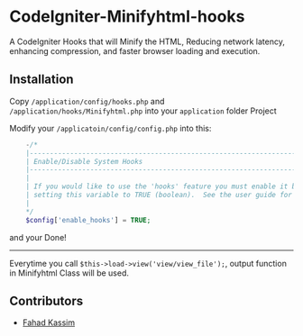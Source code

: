 CodeIgniter-Minifyhtml-hooks
============================

A CodeIgniter Hooks that will Minify the HTML, Reducing network latency, enhancing compression, and faster browser loading and execution.

Installation
-----------------

Copy `/application/config/hooks.php` and `/application/hooks/Minifyhtml.php` into your `application` folder Project

Modify your `/applicatoin/config/config.php` into this:
```php
	-/*
	|--------------------------------------------------------------------------
	| Enable/Disable System Hooks
	|--------------------------------------------------------------------------
	|
	| If you would like to use the 'hooks' feature you must enable it by
	| setting this variable to TRUE (boolean).  See the user guide for details.
	|
	*/
	$config['enable_hooks'] = TRUE;
```

and your Done!

------------------------------------------------------
Everytime you call `$this->load->view('view/view_file');`, output function in Minifyhtml Class will be used.


Contributors
-------------
- [Fahad Kassim](https://github.com/fadsel)
